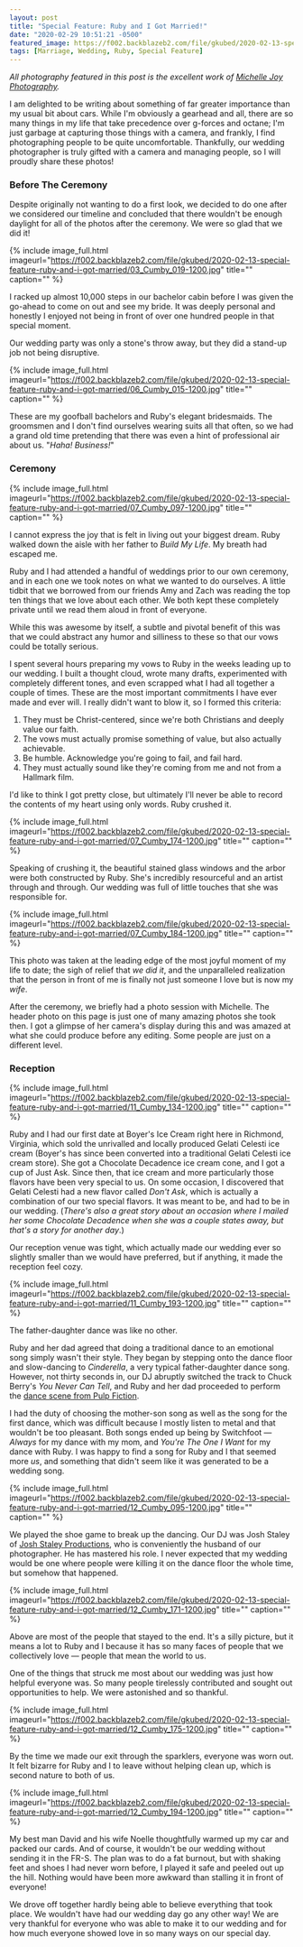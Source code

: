 ```yaml
---
layout: post
title: "Special Feature: Ruby and I Got Married!"
date: "2020-02-29 10:51:21 -0500"
featured_image: https://f002.backblazeb2.com/file/gkubed/2020-02-13-special-feature-ruby-and-i-got-married/wedding.jpg
tags: [Marriage, Wedding, Ruby, Special Feature]
---
```


*All photography featured in this post is the excellent work of [Michelle Joy Photography](https://michellejoyphoto.com/).*

I am delighted to be writing about something of far greater importance than my usual bit about cars. While I'm obviously a gearhead and all, there are so many things in my life that take precedence over g-forces and octane; I'm just garbage at capturing those things with a camera, and frankly, I find photographing people to be quite uncomfortable. Thankfully, our wedding photographer is truly gifted with a camera and managing people, so I will proudly share these photos!

<!--more-->

### Before The Ceremony

Despite originally not wanting to do a first look, we decided to do one after we considered our timeline and concluded that there wouldn't be enough daylight for all of the photos after the ceremony. We were so glad that we did it!

{% include image_full.html imageurl="https://f002.backblazeb2.com/file/gkubed/2020-02-13-special-feature-ruby-and-i-got-married/03_Cumby_019-1200.jpg" title="" caption="" %}

I racked up almost 10,000 steps in our bachelor cabin before I was given the go-ahead to come on out and see my bride. It was deeply personal and honestly I enjoyed not being in front of over one hundred people in that special moment.

Our wedding party was only a stone's throw away, but they did a stand-up job not being disruptive.

{% include image_full.html imageurl="https://f002.backblazeb2.com/file/gkubed/2020-02-13-special-feature-ruby-and-i-got-married/06_Cumby_015-1200.jpg" title="" caption="" %}

These are my goofball bachelors and Ruby's elegant bridesmaids. The groomsmen and I don't find ourselves wearing suits all that often, so we had a grand old time pretending that there was even a hint of professional air about us. "*Haha! Business!*"

### Ceremony

{% include image_full.html imageurl="https://f002.backblazeb2.com/file/gkubed/2020-02-13-special-feature-ruby-and-i-got-married/07_Cumby_097-1200.jpg" title="" caption="" %}

I cannot express the joy that is felt in living out your biggest dream. Ruby walked down the aisle with her father to *Build My Life*. My breath had escaped me.

Ruby and I had attended a handful of weddings prior to our own ceremony, and in each one we took notes on what we wanted to do ourselves. A little tidbit that we borrowed from our friends Amy and Zach was reading the top ten things that we love about each other. We both kept these completely private until we read them aloud in front of everyone.

While this was awesome by itself, a subtle and pivotal benefit of this was that we could abstract any humor and silliness to these so that our vows could be totally serious.

I spent several hours preparing my vows to Ruby in the weeks leading up to our wedding. I built a thought cloud, wrote many drafts, experimented with completely different tones, and even scrapped what I had all together a couple of times. These are the most important commitments I have ever made and ever will. I really didn't want to blow it, so I formed this criteria:

1. They must be Christ-centered, since we're both Christians and deeply value our faith.
2. The vows must actually promise something of value, but also actually achievable.
3. Be humble. Acknowledge you're going to fail, and fail hard.
4. They must actually sound like they're coming from me and not from a Hallmark film.

I'd like to think I got pretty close, but ultimately I'll never be able to record the contents of my heart using only words. Ruby crushed it.

{% include image_full.html imageurl="https://f002.backblazeb2.com/file/gkubed/2020-02-13-special-feature-ruby-and-i-got-married/07_Cumby_174-1200.jpg" title="" caption="" %}

Speaking of crushing it, the beautiful stained glass windows and the arbor were both constructed by Ruby. She's incredibly resourceful and an artist through and through. Our wedding was full of little touches that she was responsible for.

{% include image_full.html imageurl="https://f002.backblazeb2.com/file/gkubed/2020-02-13-special-feature-ruby-and-i-got-married/07_Cumby_184-1200.jpg" title="" caption="" %}

This photo was taken at the leading edge of the most joyful moment of my life to date; the sigh of relief that *we did it*, and the unparalleled realization that the person in front of me is finally not just someone I love but is now my *wife*.

After the ceremony, we briefly had a photo session with Michelle. The header photo on this page is just one of many amazing photos she took then. I got a glimpse of her camera's display during this and was amazed at what she could produce before any editing. Some people are just on a different level.

### Reception

{% include image_full.html imageurl="https://f002.backblazeb2.com/file/gkubed/2020-02-13-special-feature-ruby-and-i-got-married/11_Cumby_134-1200.jpg" title="" caption="" %}

Ruby and I had our first date at Boyer's Ice Cream right here in Richmond, Virginia, which sold the unrivalled and locally produced Gelati Celesti ice cream (Boyer's has since been converted into a traditional Gelati Celesti ice cream store). She got a Chocolate Decadence ice cream cone, and I got a cup of Just Ask. Since then, that ice cream and more particularly those flavors have been very special to us. On some occasion, I discovered that Gelati Celesti had a new flavor called *Don't Ask*, which is actually a combination of our two special flavors. It was meant to be, and had to be in our wedding. (*There's also a great story about an occasion where I mailed her some Chocolate Decadence when she was a couple states away, but that's a story for another day*.)

Our reception venue was tight, which actually made our wedding ever so slightly smaller than we would have preferred, but if anything, it made the reception feel cozy.

{% include image_full.html imageurl="https://f002.backblazeb2.com/file/gkubed/2020-02-13-special-feature-ruby-and-i-got-married/11_Cumby_193-1200.jpg" title="" caption="" %}

The father-daughter dance was like no other.

Ruby and her dad agreed that doing a traditional dance to an emotional song simply wasn't their style. They began by stepping onto the dance floor and slow-dancing to *Cinderella*, a very typical father-daughter dance song. However, not thirty seconds in, our DJ abruptly switched the track to Chuck Berry's *You Never Can Tell*, and Ruby and her dad proceeded to perform the [dance scene from Pulp Fiction](https://www.youtube.com/watch?v=o5qXCzknxn8).

I had the duty of choosing the mother-son song as well as the song for the first dance, which was difficult because I mostly listen to metal and that wouldn't be too pleasant. Both songs ended up being by Switchfoot — *Always* for my dance with my mom, and *You're The One I Want* for my dance with Ruby. I was happy to find a song for Ruby and I that seemed more *us*, and something that didn't seem like it was generated to be a wedding song.

{% include image_full.html imageurl="https://f002.backblazeb2.com/file/gkubed/2020-02-13-special-feature-ruby-and-i-got-married/12_Cumby_095-1200.jpg" title="" caption="" %}

We played the shoe game to break up the dancing. Our DJ was Josh Staley of [Josh Staley Productions](https://www.joshstaleyproductions.com/), who is conveniently the husband of our photographer. He has mastered his role. I never expected that my wedding would be one where people were killing it on the dance floor the whole time, but somehow that happened.

{% include image_full.html imageurl="https://f002.backblazeb2.com/file/gkubed/2020-02-13-special-feature-ruby-and-i-got-married/12_Cumby_171-1200.jpg" title="" caption="" %}

Above are most of the people that stayed to the end. It's a silly picture, but it means a lot to Ruby and I because it has so many faces of people that we collectively love — people that mean the world to us.

One of the things that struck me most about our wedding was just how helpful everyone was. So many people tirelessly contributed and sought out opportunities to help. We were astonished and so thankful.

{% include image_full.html imageurl="https://f002.backblazeb2.com/file/gkubed/2020-02-13-special-feature-ruby-and-i-got-married/12_Cumby_175-1200.jpg" title="" caption="" %}

By the time we made our exit through the sparklers, everyone was worn out. It felt bizarre for Ruby and I to leave without helping clean up, which is second nature to both of us.

{% include image_full.html imageurl="https://f002.backblazeb2.com/file/gkubed/2020-02-13-special-feature-ruby-and-i-got-married/12_Cumby_194-1200.jpg" title="" caption="" %}

My best man David and his wife Noelle thoughtfully warmed up my car and packed our cards. And of course, it wouldn't be our wedding without sending it in the FR-S. The plan was to do a fat burnout, but with shaking feet and shoes I had never worn before, I played it safe and peeled out up the hill. Nothing would have been more awkward than stalling it in front of everyone!

We drove off together hardly being able to believe everything that took place. We wouldn't have had our wedding day go any other way! We are very thankful for everyone who was able to make it to our wedding and for how much everyone showed love in so many ways on our special day.

